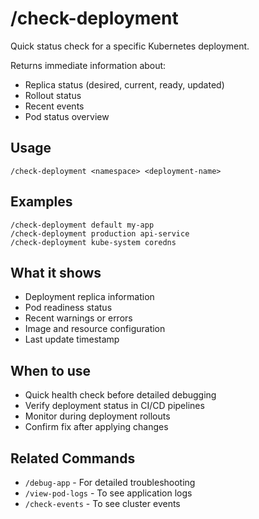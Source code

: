 # /check-deployment

Quick status check for a specific Kubernetes deployment.

Returns immediate information about:
- Replica status (desired, current, ready, updated)
- Rollout status
- Recent events
- Pod status overview

## Usage

```
/check-deployment <namespace> <deployment-name>
```

## Examples

```
/check-deployment default my-app
/check-deployment production api-service
/check-deployment kube-system coredns
```

## What it shows

- Deployment replica information
- Pod readiness status
- Recent warnings or errors
- Image and resource configuration
- Last update timestamp

## When to use

- Quick health check before detailed debugging
- Verify deployment status in CI/CD pipelines
- Monitor during deployment rollouts
- Confirm fix after applying changes

## Related Commands

- `/debug-app` - For detailed troubleshooting
- `/view-pod-logs` - To see application logs
- `/check-events` - To see cluster events
